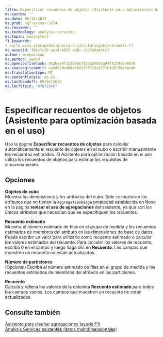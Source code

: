 ```yaml
---
title: Especificar recuentos de objetos (Asistente para optimización basada en el uso) | Microsoft Docs
ms.custom: ''
ms.date: 06/13/2017
ms.prod: sql-server-2014
ms.reviewer: ''
ms.technology: analysis-services
ms.topic: conceptual
f1_keywords:
- sql12.asvs.storagedesignwizard.calculatingobjectcounts.f1
ms.assetid: 306c7c25-ae24-4852-ab8c-c82f68a4bc1f
author: minewiskan
ms.author: owend
ms.openlocfilehash: 862be19f12308def815a280dba04f42f0cbe6878
ms.sourcegitcommit: ad4d92dce894592a259721a1571b1d8736abacdb
ms.translationtype: MT
ms.contentlocale: es-ES
ms.lasthandoff: 08/04/2020
ms.locfileid: "87675545"
---
```

# <a name="specify-object-counts-usage-based-optimization-wizard"></a>Especificar recuentos de objetos (Asistente para optimización basada en el uso)
  Use la página **Especificar recuentos de objetos** para calcular automáticamente el recuento de objetos en el cubo o escribir manualmente los recuentos estimados. El Asistente para optimización basada en el uso utiliza los recuentos de objetos para estimar los requisitos de almacenamiento.  
  
## <a name="options"></a>Opciones  
 **Objetos de cubo**  
 Muestra las dimensiones y los atributos del cubo. Solo se muestran los atributos que no tienen la `AggregationUsage` propiedad establecida en None en la página **revisar el uso de agregaciones** del asistente, ya que son los únicos atributos que necesitan que se especifiquen los recuentos.  
  
 **Recuento estimado**  
 Muestra el número estimado de filas en el grupo de medida y los recuentos estimados de miembros del atributo en las dimensiones de base de datos. Puede escribir un valor para utilizarlo como recuento estimado o calcular los valores estimados del recuento. Para calcular los valores de recuento, escriba 0 en el campo y luego haga clic en **Recuento**. Los campos que muestren un recuento no están actualizados.  
  
 **Número de particiones**  
 (Opcional) Escriba el número estimado de filas en el grupo de medida y los recuentos estimados de miembros del atributo en las particiones.  
  
 **Recuento**  
 Calcula y rellena los valores de la columna **Recuento estimado** para todos los campos vacíos. Los campos que muestren un recuento no están actualizados.  
  
## <a name="see-also"></a>Consulte también  
 [Asistente para diseñar agregaciones (ayuda F1)](aggregation-design-wizard-f1-help.md)   
 [Analysis Services asistentes &#40;datos multidimensionales&#41;](analysis-services-wizards-multidimensional-data.md)  
  
  
